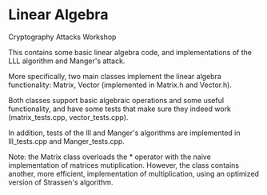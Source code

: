 # Linear Algebra
Cryptography Attacks Workshop

This contains some basic linear algebra code, and implementations of the LLL algorithm and Manger's attack.

More specifically, two main classes implement the linear algebra functionality:
Matrix<T>, Vector<T> (implemented in Matrix.h and Vector.h).

Both classes support basic algebraic operations and some useful functionality,
and have some tests that make sure they indeed work (matrix_tests.cpp, vector_tests.cpp).

In addition, tests of the lll and Manger's algorithms are implemented in lll_tests.cpp and Manger_tests.cpp.

Note: the Matrix<T> class overloads the * operator with the naive implementation of matrices  mutiplication.
However, the class contains another, more efficient, implementation of multiplication, using an optimized version of Strassen's algorithm.

